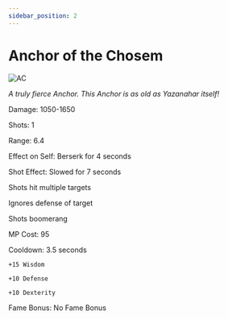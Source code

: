 ```yaml
---
sidebar_position: 2
---
```


# Anchor of the Chosem

![AC](https://vwiki.valorserver.com/api/item/picture/anchor%20of%20the%20chosen)

<i>A truly fierce Anchor. This Anchor is as old as Yazanahar itself!</i>

Damage: 1050-1650

Shots: 1

Range: 6.4

Effect on Self: Berserk for 4 seconds

Shot Effect: Slowed for 7 seconds

Shots hit multiple targets

Ignores defense of target

Shots boomerang

MP Cost: 95

Cooldown: 3.5 seconds

    +15 Wisdom
    
    +10 Defense
    
    +10 Dexterity

Fame Bonus: No Fame Bonus
